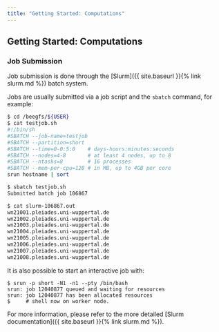 ```yaml
---
title: "Getting Started: Computations"
---
```


## Getting Started: Computations

### Job Submission
Job submission is done through the [Slurm]({{ site.baseurl }}{% link slurm.md %}) batch system.

Jobs are usually submitted via a job script and the `sbatch` command, for example:
```bash
$ cd /beegfs/${USER}
$ cat testjob.sh
#!/bin/sh
#SBATCH --job-name=testjob
#SBATCH --partition=short
#SBATCH --time=0-0:5:0    # days-hours:minutes:seconds
#SBATCH --nodes=4-8       # at least 4 nodes, up to 8
#SBATCH --ntasks=8        # 16 processes
#SBATCH --mem-per-cpu=128 # in MB, up to 4GB per core
srun hostname | sort

$ sbatch testjob.sh
Submitted batch job 106867

$ cat slurm-106867.out
wn21001.pleiades.uni-wuppertal.de
wn21002.pleiades.uni-wuppertal.de
wn21003.pleiades.uni-wuppertal.de
wn21004.pleiades.uni-wuppertal.de
wn21005.pleiades.uni-wuppertal.de
wn21006.pleiades.uni-wuppertal.de
wn21007.pleiades.uni-wuppertal.de
wn21008.pleiades.uni-wuppertal.de
```

It is also possible to start an interactive job with:
```
$ srun -p short -N1 -n1 --pty /bin/bash
srun: job 12040877 queued and waiting for resources
srun: job 12040877 has been allocated resources
$     # shell now on worker node.
```

For more information, please refer to the more detailed [Slurm documentation]({{ site.baseurl }}{% link slurm.md %}).
